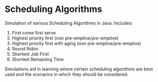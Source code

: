 # Scheduling Algorithms
Simulation of various Scheduling Algorithms in Java.
Includes:
1. First come first serve
2. Highest priority first (non pre-emptive/pre-emptive)
3. Highest priority first with aging (non pre-emptive/pre-emptive)
4. Round Robin
5. Shortest Job First
6. Shortest Remaining Time

Simulations aid in learning where certain scheduling algorithms are best used and the scenarios in which they should be considered.


